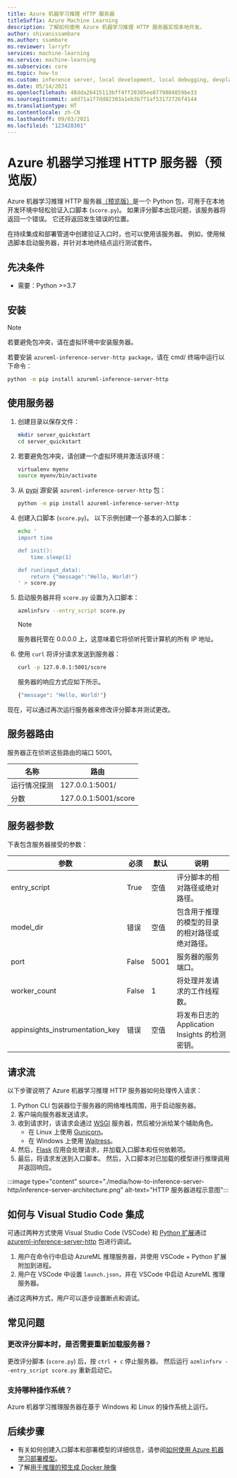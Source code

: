 ```yaml
---
title: Azure 机器学习推理 HTTP 服务器
titleSuffix: Azure Machine Learning
description: 了解如何使用 Azure 机器学习推理 HTTP 服务器实现本地开发。
author: shivanissambare
ms.author: ssambare
ms.reviewer: larryfr
services: machine-learning
ms.service: machine-learning
ms.subservice: core
ms.topic: how-to
ms.custom: inference server, local development, local debugging, devplatv2
ms.date: 05/14/2021
ms.openlocfilehash: 48dda26415113bff4ff20305ee8779804859be33
ms.sourcegitcommit: add71a1f7dd82303a1eb3b771af53172726f4144
ms.translationtype: HT
ms.contentlocale: zh-CN
ms.lasthandoff: 09/03/2021
ms.locfileid: "123428301"
---
```

# <a name="azure-machine-learning-inference-http-server-preview"></a>Azure 机器学习推理 HTTP 服务器（预览版）

Azure 机器学习推理 HTTP 服务器[（预览版）](https://azure.microsoft.com/support/legal/preview-supplemental-terms/)是一个 Python 包，可用于在本地开发环境中轻松验证入口脚本 (`score.py`)。 如果评分脚本出现问题，该服务器将返回一个错误。 它还将返回发生错误的位置。

在持续集成和部署管道中创建验证入口时，也可以使用该服务器。 例如，使用候选脚本启动服务器，并针对本地终结点运行测试套件。

## <a name="prerequisites"></a>先决条件

- 需要：Python >=3.7

## <a name="installation"></a>安装

> [!NOTE]
> 若要避免包冲突，请在虚拟环境中安装服务器。

若要安装 `azureml-inference-server-http package`，请在 cmd/ 终端中运行以下命令：

```bash
python -m pip install azureml-inference-server-http
```

## <a name="use-the-server"></a>使用服务器

1. 创建目录以保存文件：

    ```bash
    mkdir server_quickstart
    cd server_quickstart
    ```

1. 若要避免包冲突，请创建一个虚拟环境并激活该环境：

    ```bash
    virtualenv myenv
    source myenv/bin/activate
    ```

1. 从 [pypi](https://pypi.org/project/azureml-inference-server-http/) 源安装 `azureml-inference-server-http` 包：

    ```bash
    python -m pip install azureml-inference-server-http
    ```

1. 创建入口脚本 (`score.py`)。 以下示例创建一个基本的入口脚本：

    ```bash
    echo '
    import time

    def init():
        time.sleep(1)

    def run(input_data):
        return {"message":"Hello, World!"}
    ' > score.py
    ```

1. 启动服务器并将 `score.py` 设置为入口脚本：

    ```bash
    azmlinfsrv --entry_script score.py
    ```

    > [!NOTE]
    > 服务器托管在 0.0.0.0 上，这意味着它将侦听托管计算机的所有 IP 地址。

1. 使用 `curl` 将评分请求发送到服务器：

    ```bash
    curl -p 127.0.0.1:5001/score
    ```

    服务器的响应方式应如下所示。

    ```bash
    {"message": "Hello, World!"}
    ```

现在，可以通过再次运行服务器来修改评分脚本并测试更改。

## <a name="server-routes"></a>服务器路由

服务器正在侦听这些路由的端口 5001。

| 名称 | 路由|
| --- | --- |
| 运行情况探测 | 127.0.0.1:5001/|
| 分数 | 127.0.0.1:5001/score|

## <a name="server-parameters"></a>服务器参数

下表包含服务器接受的参数：

| 参数 | 必须 | 默认 | 说明 |
| ---- | --- | ---- | ----|
| entry_script | True | 空值 | 评分脚本的相对路径或绝对路径。|
| model_dir | 错误 | 空值 | 包含用于推理的模型的目录的相对路径或绝对路径。
| port | False | 5001 | 服务器的服务端口。|
| worker_count | False | 1 | 将处理并发请求的工作线程数。 |
| appinsights_instrumentation_key | 错误 | 空值 | 将发布日志的 Application Insights 的检测密钥。 |

## <a name="request-flow"></a>请求流

以下步骤说明了 Azure 机器学习推理 HTTP 服务器如何处理传入请求：

1. Python CLI 包装器位于服务器的网络堆栈周围，用于启动服务器。
1. 客户端向服务器发送请求。
1. 收到请求时，该请求会通过 [WSGI](https://www.fullstackpython.com/wsgi-servers.html) 服务器，然后被分派给某个辅助角色。
    - 在 Linux 上使用 [Gunicorn](https://docs.gunicorn.org/)。
    - 在 Windows 上使用 [Waitress](https://docs.pylonsproject.org/projects/waitress/)。
1. 然后，[Flask](https://flask.palletsprojects.com/) 应用会处理请求，并加载入口脚本和任何依赖项。
1. 最后，将请求发送到入口脚本。 然后，入口脚本对已加载的模型进行推理调用并返回响应。

:::image type="content" source="./media/how-to-inference-server-http/inference-server-architecture.png" alt-text="HTTP 服务器进程示意图":::

## <a name="how-to-integrate-with-visual-studio-code"></a>如何与 Visual Studio Code 集成

可通过两种方式使用 Visual Studio Code (VSCode) 和 [Python 扩展](https://marketplace.visualstudio.com/items?itemName=ms-python.python)通过 [azureml-inference-server-http](https://pypi.org/project/azureml-inference-server-http/) 包进行调试。 

1. 用户在命令行中启动 AzureML 推理服务器，并使用 VSCode + Python 扩展附加到进程。
1. 用户在 VSCode 中设置 `launch.json`，并在 VSCode 中启动 AzureML 推理服务器。

通过这两种方式，用户可以逐步设置断点和调试。

## <a name="frequently-asked-questions"></a>常见问题

### <a name="do-i-need-to-reload-the-server-when-changing-the-score-script"></a>更改评分脚本时，是否需要重新加载服务器？

更改评分脚本 (`score.py`) 后，按 `ctrl + c` 停止服务器。 然后运行 `azmlinfsrv --entry_script score.py` 重新启动它。

### <a name="which-os-is-supported"></a>支持哪种操作系统？

Azure 机器学习推理服务器在基于 Windows 和 Linux 的操作系统上运行。

## <a name="next-steps"></a>后续步骤

* 有关如何创建入口脚本和部署模型的详细信息，请参阅[如何使用 Azure 机器学习部署模型](how-to-deploy-and-where.md)。
* 了解[用于推理的预生成 Docker 映像](concept-prebuilt-docker-images-inference.md)
